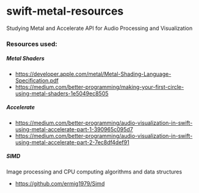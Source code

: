 # swift-metal-resources

Studying Metal and Accelerate API for Audio Processing and Visualization

### Resources used:

##### Metal Shaders 
- https://developer.apple.com/metal/Metal-Shading-Language-Specification.pdf
- https://medium.com/better-programming/making-your-first-circle-using-metal-shaders-1e5049ec8505

##### Accelerate
- https://medium.com/better-programming/audio-visualization-in-swift-using-metal-accelerate-part-1-390965c095d7
- https://medium.com/better-programming/audio-visualization-in-swift-using-metal-accelerate-part-2-7ec8df4def91

##### SIMD 
Image processing and CPU computing algorithms and data structures
- https://github.com/ermig1979/Simd

